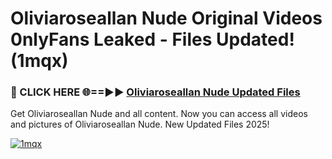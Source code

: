 # Oliviaroseallan Nude Original Videos 0nlyFans Leaked - Files Updated! (1mqx)

<h3>🔴 CLICK HERE 🌐==►► <a href="https://tinyurl.com/5h6xmrr3" rel="nofollow">Oliviaroseallan Nude Updated Files</a></h3>

Get Oliviaroseallan Nude and all content. Now you can access all videos and pictures of Oliviaroseallan Nude. New Updated Files 2025!

[![1mqx](https://i.imgur.com/KVD873Z.gif)](https://tinyurl.com/5h6xmrr3)
